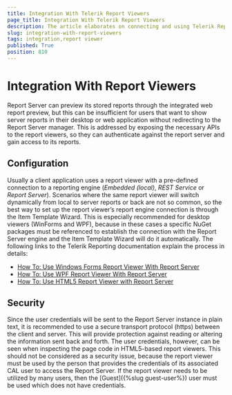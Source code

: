 ```yaml
---
title: Integration With Telerik Report Viewers
page_title: Integration With Telerik Report Viewers
description: The article elaborates on connecting and using Telerik Report Server from a Telerik Report Viewer
slug: integration-with-report-viewers
tags: integration,report viewer
published: True
position: 810
---
```


# Integration With Report Viewers

Report Server can preview its stored reports through the integrated web report preview, but this can be insufficient for users that want to show server reports in their desktop or web application without redirecting to the Report Server manager. This is addressed by exposing the necessary APIs to the report viewers, so they can authenticate against the report server and gain access to its reports. 

## Configuration ##
Usually a client application uses a report viewer with a pre-defined connection to a reporting engine (*Embedded (local)*, *REST Service* or *Report Server*). Scenarios where the same report viewer will switch dynamically from local to server reports or back are not so common, so the best way to set up the report viewer’s report engine connection is through the Item Template Wizard. This is especially recommended for desktop viewers (WinForms and WPF), because in these cases a specific NuGet packages must be referenced to establish the connection with the Report Server engine and the Item Template Wizard will do it automatically. The following links to the Telerik Reporting documentation explain the process in details:
* [How To: Use Windows Forms Report Viewer With Report Server](https://docs.telerik.com/reporting/winforms-viewer-howto-use-it-with-reportserver)
* [How To: Use WPF Report Viewer With Report Server](https://docs.telerik.com/reporting/wpf-report-viewer-howto-use-it-with-reportserver)
* [How To: Use HTML5 Report Viewer with Report Server](https://docs.telerik.com/reporting/html5-report-viewer-howto-use-it-with-reportserver)

## Security ##
Since the user credentials will be sent to the Report Server instance in plain text, it is recommended to use a secure transport protocol (https) between the client and server. This will provide protection against reading or altering the information sent back and forth. 
The user credentials, however, can be seen when inspecting the page code in HTML5-based report viewers. This should not be considered as a security issue, because the report viewer must be used by the person that provides the credentials of its associated CAL user to access the Report Server. If the report viewer needs to be utilized by many users, then the [Guest]({%slug guest-user%}) user must be used which does not have credentials.
